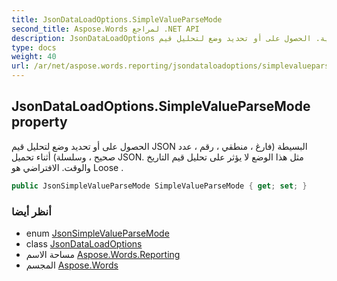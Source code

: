 ```yaml
---
title: JsonDataLoadOptions.SimpleValueParseMode
second_title: Aspose.Words لمراجع .NET API
description: JsonDataLoadOptions ملكية. الحصول على أو تحديد وضع لتحليل قيم JSON البسيطة فارغ  منطقي  رقم  عدد صحيح  وسلسلة أثناء تحميل JSON. مثل هذا الوضع لا يؤثر على تحليل قيم التاريخ والوقت. الافتراضي هو Loose .
type: docs
weight: 40
url: /ar/net/aspose.words.reporting/jsondataloadoptions/simplevalueparsemode/
---
```

## JsonDataLoadOptions.SimpleValueParseMode property

الحصول على أو تحديد وضع لتحليل قيم JSON البسيطة (فارغ ، منطقي ، رقم ، عدد صحيح ، وسلسلة) أثناء تحميل JSON. مثل هذا الوضع لا يؤثر على تحليل قيم التاريخ والوقت. الافتراضي هو Loose .

```csharp
public JsonSimpleValueParseMode SimpleValueParseMode { get; set; }
```

### أنظر أيضا

* enum [JsonSimpleValueParseMode](../../jsonsimplevalueparsemode/)
* class [JsonDataLoadOptions](../)
* مساحة الاسم [Aspose.Words.Reporting](../../jsondataloadoptions/)
* المجسم [Aspose.Words](../../../)


